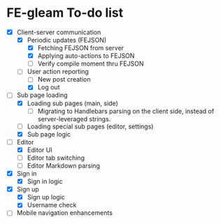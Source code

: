 # FE-gleam To-do list

- [x] Client-server communication
    - [x] Periodic updates (FEJSON)
        - [x] Fetching FEJSON from server
        - [x] Applying auto-actions to FEJSON
        - [ ] Verify compile moment thru FEJSON
    - [ ] User action reporting
        - [ ] New post creation
        - [x] Log out
- [ ] Sub page loading
    - [x] Loading sub pages (main, side)
        - [ ] Migrating to Handlebars parsing on the client side, instead of server-leveraged strings.
    - [ ] Loading special sub pages (editor, settings)
    - [x] Sub page logic
- [ ] Editor
    - [x] Editor UI
    - [ ] Editor tab switching
    - [ ] Editor Markdown parsing
- [x] Sign in
    - [x] Sign in logic
- [x] Sign up
    - [x] Sign up logic
    - [x] Username check
- [ ] Mobile navigation enhancements
